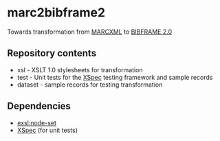 # marc2bibframe2

Towards transformation from
[MARCXML](http://www.loc.gov/standards/marcxml/) to
[BIBFRAME 2.0](http://www.loc.gov/bibframe/)

## Repository contents

* xsl - XSLT 1.0 stylesheets for transformation
* test - Unit tests for the [XSpec](https://github.com/expath/xspec)
  testing framework and sample records
* dataset - sample records for testing transformation

## Dependencies

* [exsl:node-set](http://exslt.org/exsl/functions/node-set/)
* [XSpec](https://github.com/expath/xspec) (for unit tests)

